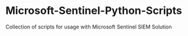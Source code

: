 # Microsoft-Sentinel-Python-Scripts
Collection of scripts for usage with Microsoft Sentinel SIEM Solution
